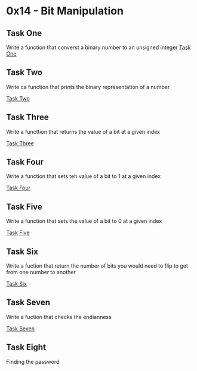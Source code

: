 # 0x14 - Bit Manipulation

## Task One

Write a function that converst a binary number to an unsigned integer
[Task One](./0-binary_to_uint.c)

## Task Two

Write ca function that prints the binary representation of a number

[Task Two](./1-print_binary.c)

## Task Three

Write a functtion that returns the value of a bit at a given index

[Task Three](./2-get_bit.c)

## Task Four

Write a function that sets teh value of a bit to 1 at a given index

[Task Four](./3-set_bit.c)

## Task Five

Write a function that sets the value of a bit to 0 at a given index

[Task Five](./4-clear_bit.c)

## Task Six

Write a fuction that return the number of bits you would need to flip to get from one number to another

[Task Six](./5-flip_bit.c)

## Task Seven

Write a fuction that checks the endianness

[Task Seven](./100-get_endianness.c)

## Task Eight

Finding the password 